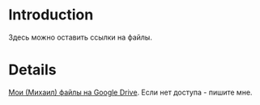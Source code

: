 # Introduction #

Здесь можно оставить ссылки на файлы.


# Details #

[Мои (Михаил) файлы на Google Drive](https://drive.google.com/folderview?id=0B3lziualhjDtM0hkNmFEZlFjdGM&usp=sharing). Если нет доступа - пишите мне.